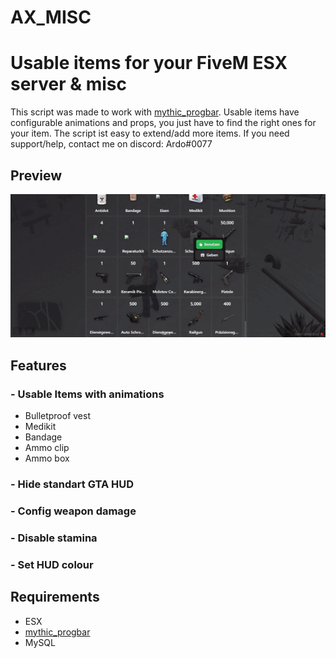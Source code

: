 # AX_MISC
# Usable items for your FiveM ESX server & misc
This script was made to work with [mythic_progbar](https://github.com/HalCroves/mythic_progbar).
Usable items have configurable animations and props, you just have to find the right ones for your
item. The script ist easy to extend/add more items.
If you need support/help, contact me on discord:
Ardo#0077
## Preview
![](https://github.com/axdevelopment/ax_items/blob/main/preview.gif)
## Features
### - Usable Items with animations
- Bulletproof vest
- Medikit
- Bandage
- Ammo clip
- Ammo box
### - Hide standart GTA HUD
### - Config weapon damage
### - Disable stamina
### - Set HUD colour
## Requirements
- ESX
- [mythic_progbar](https://github.com/HalCroves/mythic_progbar)
- MySQL

